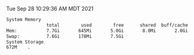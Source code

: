 Tue Sep 28 10:29:36 AM MDT 2021
```bash
System Memory
               total        used        free      shared  buff/cache   available
Mem:           7.7Gi       645Mi       5.0Gi       8.0Mi       2.0Gi       6.6Gi
Swap:          7.6Gi       178Mi       7.5Gi
System Storage
672M	.
```
```bash
